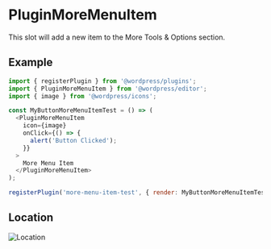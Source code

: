 # PluginMoreMenuItem

This slot will add a new item to the More Tools & Options section.

## Example

```js
import { registerPlugin } from '@wordpress/plugins';
import { PluginMoreMenuItem } from '@wordpress/editor';
import { image } from '@wordpress/icons';

const MyButtonMoreMenuItemTest = () => (
  <PluginMoreMenuItem
    icon={image}
    onClick={() => {
      alert('Button Clicked');
    }}
  >
    More Menu Item
  </PluginMoreMenuItem>
);

registerPlugin('more-menu-item-test', { render: MyButtonMoreMenuItemTest });
```

## Location

![Location](https://raw.githubusercontent.com/WordPress/gutenberg/HEAD/docs/assets/plugin-more-menu-item.png?raw=true)
